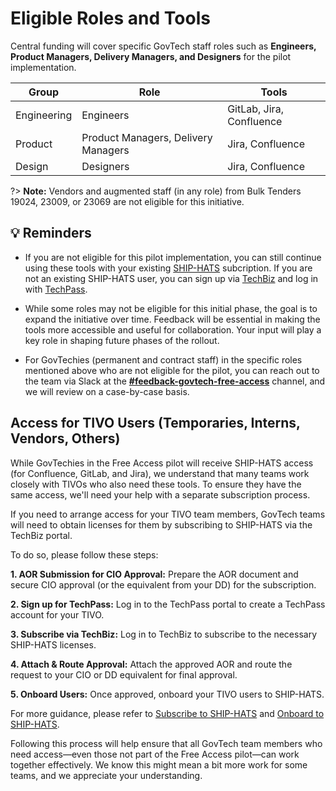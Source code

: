 # Eligible Roles and Tools

Central funding will cover specific GovTech staff roles such as **Engineers, Product Managers, Delivery Managers, and Designers** for the pilot implementation. 


<!--
![eligible-roles](assets/eligible-roles.png)


| Roles | Tools |
|---|---|
| Engineers  | GitLab |
| Product Managers, Delivery Managers, Engineers, and Designers | Jira |
| Product Managers, Delivery Managers, Engineers, and Designers | Confluence |


## Eligibility check 

To  quickly check if you’re eligible, you can use this service: [**go.gov.sg/product-dev-tools-eligibility**](https://go.gov.sg/product-dev-tools-eligibility). 

If you're eligible, the tool will display the group you belong to.

-->

| Group | Role | Tools |
|---|---|--|
| Engineering | Engineers  | GitLab, Jira, Confluence |
| Product | Product Managers, Delivery Managers | Jira, Confluence |
| Design | Designers | Jira, Confluence |

?> **Note:** Vendors and augmented staff (in any role) from Bulk Tenders 19024, 23009, or 23069 are not eligible for this initiative. 

## 💡 Reminders

- If you are not eligible for this pilot implementation, you can still continue using these tools with your existing [SHIP-HATS](https://www.developer.tech.gov.sg/products/categories/devops/ship-hats/overview.html) subcription. If you are not an existing SHIP-HATS user, you can sign up via [TechBiz](https://portal.techbiz.suite.gov.sg/) and log in with [TechPass](https://docs.developer.tech.gov.sg/docs/techpass-user-guide/). 

- While some roles may not be eligible for this initial phase, the goal is to expand the initiative over time. Feedback will be essential in making the tools more accessible and useful for collaboration. Your input will play a key role in shaping future phases of the rollout.

- For GovTechies (permanent and contract staff) in the specific roles mentioned above who are not eligible for the pilot, you can reach out to the team via Slack at the  [**#feedback-govtech-free-access**](https://govtech.enterprise.slack.com/archives/C07UF60HY9Y) channel, and we will review on a case-by-case basis.

## Access for TIVO Users (Temporaries, Interns, Vendors, Others)

While GovTechies in the Free Access pilot will receive SHIP-HATS access (for Confluence, GitLab, and Jira), we understand that many teams work closely with TIVOs who also need these tools. To ensure they have the same access, we'll need your help with a separate subscription process.

If you need to arrange access for your TIVO team members,  GovTech teams will need to obtain licenses for them by subscribing to SHIP-HATS via the TechBiz portal. 

To do so, please follow these steps:

**1. AOR Submission for CIO Approval:** Prepare the AOR document and secure CIO approval (or the equivalent from your DD) for the subscription.

**2. Sign up for TechPass:** Log in to the TechPass portal to create a TechPass account for your TIVO. 

**3. Subscribe via TechBiz:** Log in to TechBiz to subscribe to the necessary SHIP-HATS licenses.

**4. Attach & Route Approval:** Attach the approved AOR and route the request to your CIO or DD equivalent for final approval.

**5. Onboard Users:** Once approved, onboard your TIVO users to SHIP-HATS.

For more guidance, please refer to [Subscribe to SHIP-HATS](https://docs.developer.tech.gov.sg/docs/ship-hats-docs/getting-started/subscription) and [Onboard to SHIP-HATS](https://docs.developer.tech.gov.sg/docs/ship-hats-docs/getting-started/onboard-to-ship-hats).

Following this process will help ensure that all GovTech team members who need access—even those not part of the Free Access pilot—can work together effectively. We know this might mean a bit more work for some teams, and we appreciate your understanding. 